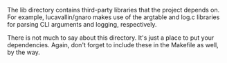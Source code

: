 The lib directory contains third-party libraries that the project depends on. For example, lucavallin/gnaro makes use of the argtable and log.c libraries for parsing CLI arguments and logging, respectively.

There is not much to say about this directory. It's just a place to put your dependencies. Again, don't forget to include these in the Makefile as well, by the way.
